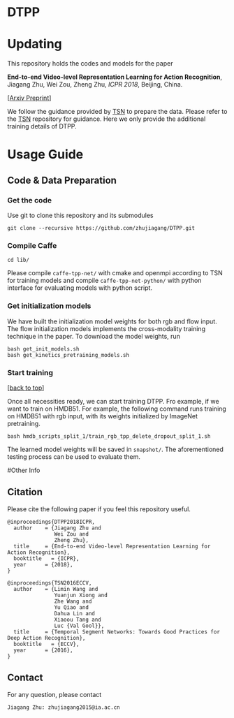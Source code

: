 # DTPP
# Updating
This repository holds the codes and models for the paper
 
> 
**End-to-end Video-level Representation Learning for Action Recognition**,
Jiagang Zhu, Wei Zou, Zheng Zhu,
*ICPR 2018*, Beijing, China.

>

[[Arxiv Preprint](https://arxiv.org/abs/1711.04161)]

We follow the guidance provided by [TSN][tsn] to prepare the data. Please refer to the [TSN][tsn] repository for guidance. Here we only provide the additional training details of DTPP.

# Usage Guide

## Code & Data Preparation

### Get the code


Use git to clone this repository and its submodules
```
git clone --recursive https://github.com/zhujiagang/DTPP.git
```
### Compile Caffe 
```
cd lib/
```
Please compile ```caffe-tpp-net/``` with cmake and openmpi according to TSN for training models
and compile ```caffe-tpp-net-python/``` with python interface for evaluating models with python script.

### Get initialization models

We have built the initialization model weights for both rgb and flow input.
The flow initialization models implements the cross-modality training technique in the paper.
To download the model weights, run
```
bash get_init_models.sh
bash get_kinetics_pretraining_models.sh
```

### Start training
[[back to top](#dtpp)]

Once all necessities ready, we can start training DTPP.
Fro example, if we want to train on HMDB51.
For example, the following command runs training on HMDB51 with rgb input, with its weights initialized by ImageNet pretraining.
```
bash hmdb_scripts_split_1/train_rgb_tpp_delete_dropout_split_1.sh
```
The learned model weights will be saved in `snapshot/`.
The aforementioned testing process can be used to evaluate them.

 
#Other Info

## Citation
Please cite the following paper if you feel this repository useful.
```
@inproceedings{DTPP2018ICPR,
  author    = {Jiagang Zhu and
               Wei Zou and
               Zheng Zhu},
  title     = {End-to-end Video-level Representation Learning for Action Recognition},
  booktitle   = {ICPR},
  year      = {2018},
}

@inproceedings{TSN2016ECCV,
  author    = {Limin Wang and
               Yuanjun Xiong and
               Zhe Wang and
               Yu Qiao and
               Dahua Lin and
               Xiaoou Tang and
               Luc {Val Gool}},
  title     = {Temporal Segment Networks: Towards Good Practices for Deep Action Recognition},
  booktitle   = {ECCV},
  year      = {2016},
}
```


## Contact
For any question, please contact
```
Jiagang Zhu: zhujiagang2015@ia.ac.cn
```
[tsn]:https://github.com/yjxiong/temporal-segment-networks#temporal-segment-networks-tsn
